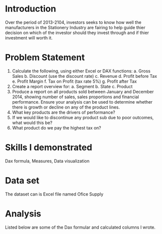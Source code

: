 ![]()
# Introduction

Over the period of 2013-2104, investors seeks to know how well the manufacturers in the Stationery Industry are fairing to help guide thier decision on which of the investor should they invest through and if thier investment will worth it.

# Problem Statement

1. Calculate the following, using either Excel or DAX functions:
a. Gross Sales
b. Discount (use the discount rate)
c. Revenue
d. Profit before Tax
e. Profit Margin
f. Tax on Profit (tax rate 5%)
g. Profit after Tax
2. Create a report overview for:
a. Segment
b. State
c. Product
3. Produce a report on all products sold between January and December 2014, showing number of sales, sales proportions and financial performance. Ensure your analysis can be used to determine whether there is growth or decline on any of the product lines.
4. What key products are the drivers of performance?
5. If we would like to discontinue any product sub due to poor outcomes, what would this be?
6. What product do we pay the highest tax on?

# Skills I demonstrated

Dax formula, Measures, Data visualization

# Data set

The dataset can is Excel file named Ofice Supply

# Analysis

Listed below are some of the Dax formular and calculated columns I wrote.


